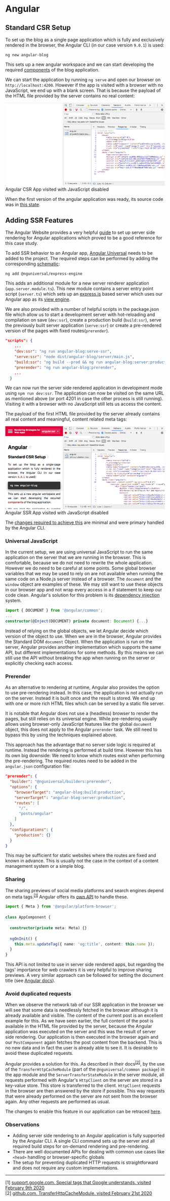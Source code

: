 # Angular

## Standard CSR Setup

To set up the blog as a single page application which is fully and exclusively rendered in the browser, the Angular CLI (in our case version `9.0.1`) is used:

```shell
ng new angular-blog
```

This sets up a new angular workspace and we can start developing the required [components](./case-study#frontend) of the blog application.
 
We can start the application by running `ng serve` and open our browser on `http://localhost:4200`.
However if the app is visited with a browser with no JavaScript, we end up with a blank screen.
That is because the payload of the HTML file provided by the server contains no real content:

<p class="image">
<img src="./angular-csr-no-js.png"/>
Angular CSR App visited with JavaScript disabled 
</p>

When the first version of the angular application was ready, its source code was in [this state](https://github.com/glutengo/rendering-strategies/tree/fedb5690a7df18c1861cd41f0c00132dbd803d51/angular-blog).

## Adding SSR Features

The Angular Website provides a very helpful [guide](https://angular.io/guide/universal) to set up server side rendering for Angular applications which proved to be a good reference for this case study.

To add SSR behavior to an Angular app, [Angular Universal](https://github.com/angular/universal) needs to be added to the project. 
The required steps can be performed by adding the corresponding [schematic](https://angular.io/guide/schematics):

```shell
ng add @nguniversal/express-engine
```

This adds an additional module for a new server renderer application (`app.server.module.ts`). 
This new module contains a server entry point script (`server.ts`) which sets up an [express.js](https://expressjs.com/) based server which uses our Angular app as its [view engine](https://expressjs.com/en/guide/using-template-engines.html).

We are also provided with a number of helpful scripts in the package.json file which allow us to start a development server with hot-reloading and compilation on save (`dev:ssr`), create a production build (`build:ssr`), serve the previously built server application (`serve:ssr`) or create a pre-rendered version of the pages with fixed routes(`prerender`).   

```json
"scripts": {
    ...
    "dev:ssr": "ng run angular-blog:serve-ssr",
    "serve:ssr": "node dist/angular-blog/server/main.js",
    "build:ssr": "ng build --prod && ng run angular-blog:server:production",
    "prerender": "ng run angular-blog:prerender",
    ...
  }
```

We can now run the server side rendered application in development mode using `npm run dev:ssr`. 
The application can now be visited on the same URL as mentioned above (or port 4201 in case the other process is still running).
Visiting it with a browser with no JavaScript still lets us access the content.

The payload of the first HTML file provided by the server already contains all real content and meaningful, content related meta tags:

<p class="image">
<img src="./angular-ssr-no-js.png"/>
Angular SSR App visited with JavaScript disabled 
</p>

The [changes required to achieve this](https://github.com/glutengo/rendering-strategies/commit/e2075e741b3ba381c148287d07ae57a72fb7d07f) are minimal and were primary handled by the Angular CLI.

### Universal JavaScript

In the current setup, we are using universal JavaScript to run the same application on the server that we are running in the browser.
This is comfortable, because we do not need to rewrite the whole application. However we do need to be careful at some points. 
Some global browser variables that we may be used to rely on are not available when running the same code on a Node.js server instead of a browser.
The `document` and the `window` object are examples of these. 
We may still want to use these objects in our browser app and not wrap every access in a if statement to keep our code clean.
Angular's solution for this problem is its [dependency injection](https://angular.io/guide/dependency-injection) system.

```typescript
import { DOCUMENT } from '@angular/common';
...
constructor(@Inject(DOCUMENT) private document: Document) {...}
``` 

Instead of relying on the global objects, we let Angular decide which version of the object to use. 
When we are in the browser, Angular provides the Standard DOM `document` Object.
When the application is run on the server, Angular provides another implementation which supports the same API, but different implementations for some methods.
By this means we can still use the API without breaking the app when running on the server or explicitly checking each access.

### Prerender

As an alternative to rendering at runtime, Angular also provides the option to use pre-rendering instead.
In this case, the application is not actually run on the server. 
Instead it is built once and the result is stored. 
We end up with one or more rich HTML files which can be served by a static file server.

It is notable that Angular does not use a (headless) browser to render the pages, but still relies on its universal engine.
While pre-rendering usually allows using browser-only JavaScript features like the global `document` object, this does not apply to the Angular `prerender` task.
We still need to bypass this by using the techniques explained above.

This approach has the advantage that no server side logic is required at runtime. 
Instead the rendering is performed at build time. 
However this has its own big downside: We need to know which routes exist when performing the pre-rendering.
The required routes need to be added in the `angular.json` configuration file:

```json
"prerender": {
  "builder": "@nguniversal/builders:prerender",
  "options": {
    "browserTarget": "angular-blog:build:production",
    "serverTarget": "angular-blog:server:production",
    "routes": [
      "/",
      "posts/angular"
    ]
  },
  "configurations": {
    "production": {}
  }
}
```

This may be sufficient for static websites where the routes are fixed and known in advance.
This is usually not the case in the context of a content management system or a simple blog.  

### Sharing

The sharing previews of social media platforms and search engines depend on meta tags.<sup>[[1]](#ref-1)</sup> 
Angular offers its [own API](https://angular.io/api/platform-browser/Meta) to handle these.
 
```typescript
import { Meta } from '@angular/platform-browser';

class AppComponent { 

  constructor(private meta: Meta) {}

  ngOnInit() {
    this.meta.updateTag({ name: 'og:title', content: this.name });
  }
}

```

This API is not limited to use in server side rendered apps, but regarding the tags' importance for web crawlers it is very helpful to improve sharing previews.
A very similar approach can be followed for setting the document title (see [Angular docs](https://angular.io/guide/set-document-title)).

### Avoid duplicated requests

When we observe the network tab of our SSR application in the browser we will see that some data is needlessly fetched in the browser although it is already available and visible.
The content of the current post is an excellent example for this. As we have seen earlier, the full content of the post is available in the HTML file provided by the server, because the Angular application was executed on the server and this was the result of server side rendering.
Our application is then executed in the browser again and our `PostComponent` again fetches the post content from the backend. 
This is no new data and in fact the user is already able to see it. 
It is desirable to avoid these duplicated requests.

Angular provides a solution for this. 
As described in their docs<sup>[[2]](#ref-2)</sup>, by the use of the `TransferHttpCacheModule` (part of the `@nguniversal/common package`) in the app module and the `ServerTransferStateModule` in the server module, all requests performed with Angular's `HttpClient` on the server are stored in a key-value store.
This store is transferred to the client. 
`HttpClient` requests in the browser are then answered by the store if possible.
This way requests that were already performed on the server are not sent from the browser again. 
Any other requests are performed as usual.

The changes to enable this feature in our application can be retraced [here](https://github.com/glutengo/rendering-strategies/commit/a45d54472cfb72f5a3ea9b1abfc4bf9773372ea2).

### Observations

* Adding server side rendering to an Angular application is fully supported by the Angular CLI. 
A single CLI command sets up the server and all required build steps for on-demand rendering and pre-rendering.
* There are well documented APIs for dealing with common use cases like `<head>` handling or browser-specific globals
* The setup for preventing duplicated HTTP requests is straightforward and does not require any custom implementations.       

<hr/>

<a name="ref-1">[1]</a> [support.google.com. Special tags that Google understands. visited February 9th 2020](https://support.google.com/webmasters/answer/79812?hl=en)  
<a name="ref-2">[2]</a> [github.com. TransferHttpCacheModule. visited February 21st 2020](https://github.com/angular/universal/blob/master/docs/transfer-http.md)
